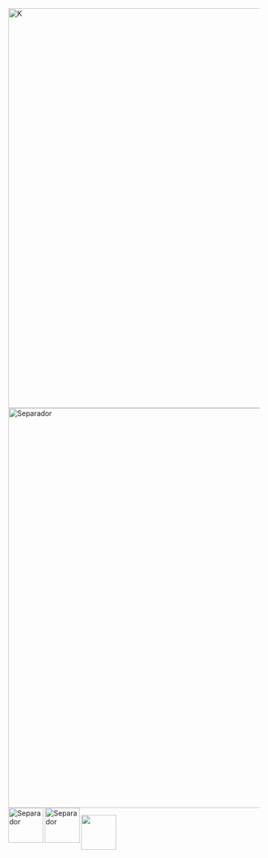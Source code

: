 <img src="https://github.com/YAEL345YOL/YAEL345YOL/assets/50465405/6676b130-d701-4678-b5b9-f38c2baebe5c" alt="K" width="800"/>

<img src="https://github.com/YAEL345YOL/YAEL345YOL/assets/50465405/ef484ead-10cb-4d4a-85c2-10d7b61c9177" alt="Separador" width="800"/>


<img src="https://github.com/YAEL345YOL/YAEL345YOL/assets/50465405/bc181420-e863-4b0b-a94d-62d2d52b6e91" alt="Separador" width="70" align="left"/>

<img src="https://github.com/YAEL345YOL/YAEL345YOL/assets/50465405/b589a44c-42b7-4410-848b-926ef01190b6" alt="Separador" width="70" align="left"/>

<a href="https://omegaup.com/profile/YAEL345YOL/"><img src="https://github.com/YAEL345YOL/YAEL345YOL/assets/50465405/08c8c206-421b-4fb1-81ff-4f437b59b80f" width="70" align="left"/></a>

